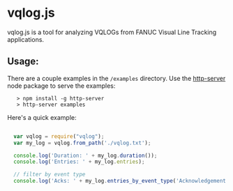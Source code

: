 # vqlog.js

vqlog.js is a tool for analyzing VQLOGs from FANUC Visual Line Tracking
applications.

## Usage:

There are a couple examples in the `/examples` directory. Use the
[http-server](https://www.npmjs.org/package/http-server) node package
to serve the examples:

```
   > npm install -g http-server
   > http-server examples
```

Here's a quick example:

```js

  var vqlog = require("vqlog");
  var my_log = vqlog.from_path('./vqlog.txt');

  console.log('Duration: ' + my_log.duration());
  console.log('Entries: ' + my_log.entries);

  // filter by event type
  console.log('Acks: ' + my_log.entries_by_event_type('Acknowledgement'));
```
